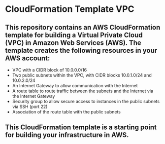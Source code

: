 # CloudFormation Template VPC
## This repository contains an AWS CloudFormation template for building a Virtual Private Cloud (VPC) in Amazon Web Services (AWS). The template creates the following resources in your AWS account:

- VPC with a CIDR block of 10.0.0.0/16
- Two public subnets within the VPC, with CIDR blocks 10.0.1.0/24 and 10.0.2.0/24
- An Internet Gateway to allow communication with the Internet
- A route table to route traffic between the subnets and the Internet via the Internet Gateway
- Security group to allow secure access to instances in the public subnets via SSH (port 22)
- Association of the route table with the public subnets

## This CloudFormation template is a starting point for building your infrastructure in AWS.
